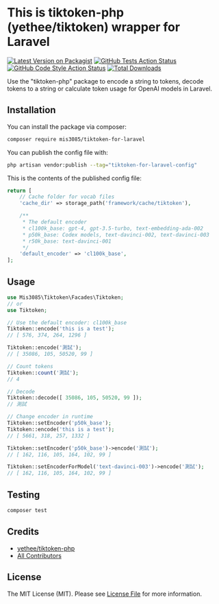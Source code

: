 # This is tiktoken-php (yethee/tiktoken) wrapper for Laravel

[![Latest Version on Packagist](https://img.shields.io/packagist/v/mis3085/tiktoken-for-laravel.svg?style=flat-square)](https://packagist.org/packages/mis3085/tiktoken-for-laravel)
[![GitHub Tests Action Status](https://img.shields.io/github/actions/workflow/status/mis3085/tiktoken-for-laravel/run-tests.yml?branch=main&label=tests&style=flat-square)](https://github.com/mis3085/tiktoken-for-laravel/actions?query=workflow%3Arun-tests+branch%3Amain)
[![GitHub Code Style Action Status](https://img.shields.io/github/actions/workflow/status/mis3085/tiktoken-for-laravel/fix-php-code-style-issues.yml?branch=main&label=code%20style&style=flat-square)](https://github.com/mis3085/tiktoken-for-laravel/actions?query=workflow%3A"Fix+PHP+code+style+issues"+branch%3Amain)
[![Total Downloads](https://img.shields.io/packagist/dt/mis3085/tiktoken-for-laravel.svg?style=flat-square)](https://packagist.org/packages/mis3085/tiktoken-for-laravel)

Use the "tiktoken-php" package to encode a string to tokens, decode tokens to a string or calculate token usage for OpenAI models in Laravel.

## Installation

You can install the package via composer:

```bash
composer require mis3085/tiktoken-for-laravel
```

You can publish the config file with:

```bash
php artisan vendor:publish --tag="tiktoken-for-laravel-config"
```

This is the contents of the published config file:

```php
return [
    // Cache folder for vocab files
    'cache_dir' => storage_path('framework/cache/tiktoken'),

    /**
     * The default encoder
     * cl100k_base: gpt-4, gpt-3.5-turbo, text-embedding-ada-002
     * p50k_base: Codex models, text-davinci-002, text-davinci-003
     * r50k_base: text-davinci-001
     */
    'default_encoder' => 'cl100k_base',
];
```

## Usage

```php
use Mis3085\Tiktoken\Facades\Tiktoken;
// or
use Tiktoken;

// Use the default encoder: cl100k_base
Tiktoken::encode('this is a test');
// [ 576, 374, 264, 1296 ]

Tiktoken::encode('測試');
// [ 35086, 105, 50520, 99 ]

// Count tokens
Tiktoken::count('測試');
// 4

// Decode
Tiktoken::decode([ 35086, 105, 50520, 99 ]);
// 測試

// Change encoder in runtime
Tiktoken::setEncoder('p50k_base');
Tiktoken::encode('this is a test');
// [ 5661, 318, 257, 1332 ]

Tiktoken::setEncoder('p50k_base')->encode('測試');
// [ 162, 116, 105, 164, 102, 99 ]

Tiktoken::setEncoderForModel('text-davinci-003')->encode('測試');
// [ 162, 116, 105, 164, 102, 99 ]
```

## Testing

```bash
composer test
```

## Credits

- [yethee/tiktoken-php](https://github.com/yethee/tiktoken-php)
- [All Contributors](../../contributors)

## License

The MIT License (MIT). Please see [License File](LICENSE.md) for more information.
